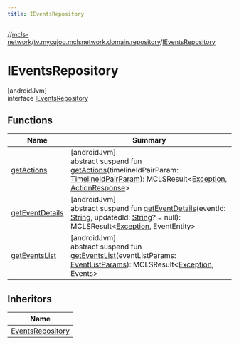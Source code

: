 ```yaml
---
title: IEventsRepository
---
```

//[mcls-network](../../../index.html)/[tv.mycujoo.mclsnetwork.domain.repository](../index.html)/[IEventsRepository](index.html)



# IEventsRepository



[androidJvm]\
interface [IEventsRepository](index.html)



## Functions


| Name | Summary |
|---|---|
| [getActions](get-actions.html) | [androidJvm]<br>abstract suspend fun [getActions](get-actions.html)(timelineIdPairParam: [TimelineIdPairParam](../../tv.mycujoo.mclsnetwork.domain.params/-timeline-id-pair-param/index.html)): MCLSResult&lt;[Exception](https://kotlinlang.org/api/latest/jvm/stdlib/kotlin/-exception/index.html), [ActionResponse](../../tv.mycujoo.mclsnetwork.data.entity/-action-response/index.html)&gt; |
| [getEventDetails](get-event-details.html) | [androidJvm]<br>abstract suspend fun [getEventDetails](get-event-details.html)(eventId: [String](https://kotlinlang.org/api/latest/jvm/stdlib/kotlin/-string/index.html), updatedId: [String](https://kotlinlang.org/api/latest/jvm/stdlib/kotlin/-string/index.html)? = null): MCLSResult&lt;[Exception](https://kotlinlang.org/api/latest/jvm/stdlib/kotlin/-exception/index.html), EventEntity&gt; |
| [getEventsList](get-events-list.html) | [androidJvm]<br>abstract suspend fun [getEventsList](get-events-list.html)(eventListParams: [EventListParams](../../tv.mycujoo.mclsnetwork.domain.params/-event-list-params/index.html)): MCLSResult&lt;[Exception](https://kotlinlang.org/api/latest/jvm/stdlib/kotlin/-exception/index.html), Events&gt; |


## Inheritors


| Name |
|---|
| [EventsRepository](../../tv.mycujoo.mclsnetwork.data.repository/-events-repository/index.html) |

